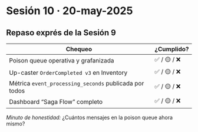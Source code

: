 # Sesión 10 · 20-may-2025  
## Repaso exprés de la Sesión 9

| Chequeo | ¿Cumplido? |
|---------|-----------|
| Poison queue operativa y grafanizada | ✅ / 🟡 / ❌ |
| Up-caster `OrderCompleted v3` en Inventory | ✅ / 🟡 / ❌ |
| Métrica `event_processing_seconds` publicada por todos | ✅ / 🟡 / ❌ |
| Dashboard “Saga Flow” completo | ✅ / 🟡 / ❌ |

*Minuto de honestidad:* ¿Cuántos mensajes en la poison queue ahora mismo?